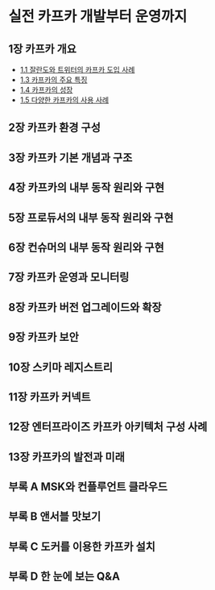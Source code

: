 # 실전 카프카 개발부터 운영까지

## 1장 카프카 개요
- [1.1 잘란도와 트위터의 카프카 도입 사례](01.kafka-overview/1.1.kafka-introduction.md)
- [1.3 카프카의 주요 특징](01.kafka-overview/1.3.kafka-key-feature.md)
- [1.4 카프카의 성장](01.kafka-overview/1.4.kafka-growth.md)
- [1.5 다양한 카프카의 사용 사례](01.kafka-overview/1.5.kafka-ex.md)

## 2장 카프카 환경 구성

## 3장 카프카 기본 개념과 구조

## 4장 카프카의 내부 동작 원리와 구현

## 5장 프로듀서의 내부 동작 원리와 구현

## 6장 컨슈머의 내부 동작 원리와 구현

## 7장 카프카 운영과 모니터링

## 8장 카프카 버전 업그레이드와 확장

## 9장 카프카 보안

## 10장 스키마 레지스트리

## 11장 카프카 커넥트

## 12장 엔터프라이즈 카프카 아키텍처 구성 사례

## 13장 카프카의 발전과 미래

## 부록 A MSK와 컨플루언트 클라우드

## 부록 B 앤서블 맛보기

## 부록 C 도커를 이용한 카프카 설치

## 부록 D 한 눈에 보는 Q&A
